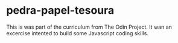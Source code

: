 # pedra-papel-tesoura

This is was part of the curriculum from The Odin Project. It wan an excercise intented to build some Javascript coding skills.
